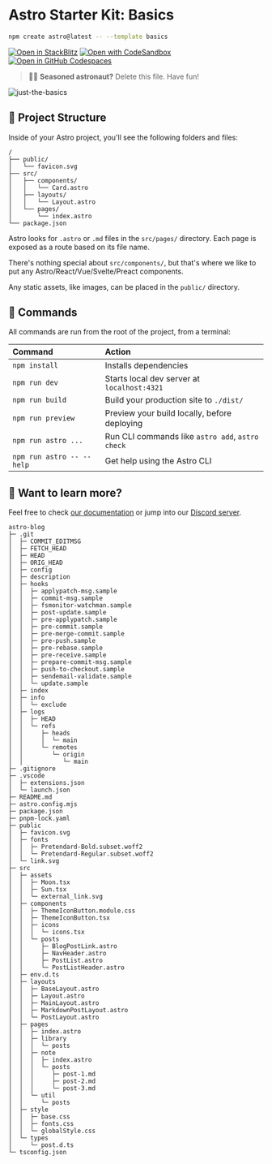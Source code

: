 # Astro Starter Kit: Basics

```sh
npm create astro@latest -- --template basics
```

[![Open in StackBlitz](https://developer.stackblitz.com/img/open_in_stackblitz.svg)](https://stackblitz.com/github/withastro/astro/tree/latest/examples/basics)
[![Open with CodeSandbox](https://assets.codesandbox.io/github/button-edit-lime.svg)](https://codesandbox.io/p/sandbox/github/withastro/astro/tree/latest/examples/basics)
[![Open in GitHub Codespaces](https://github.com/codespaces/badge.svg)](https://codespaces.new/withastro/astro?devcontainer_path=.devcontainer/basics/devcontainer.json)

> 🧑‍🚀 **Seasoned astronaut?** Delete this file. Have fun!

![just-the-basics](https://github.com/withastro/astro/assets/2244813/a0a5533c-a856-4198-8470-2d67b1d7c554)

## 🚀 Project Structure

Inside of your Astro project, you'll see the following folders and files:

```text
/
├── public/
│   └── favicon.svg
├── src/
│   ├── components/
│   │   └── Card.astro
│   ├── layouts/
│   │   └── Layout.astro
│   └── pages/
│       └── index.astro
└── package.json
```

Astro looks for `.astro` or `.md` files in the `src/pages/` directory. Each page is exposed as a route based on its file name.

There's nothing special about `src/components/`, but that's where we like to put any Astro/React/Vue/Svelte/Preact components.

Any static assets, like images, can be placed in the `public/` directory.

## 🧞 Commands

All commands are run from the root of the project, from a terminal:

| Command                   | Action                                           |
| :------------------------ | :----------------------------------------------- |
| `npm install`             | Installs dependencies                            |
| `npm run dev`             | Starts local dev server at `localhost:4321`      |
| `npm run build`           | Build your production site to `./dist/`          |
| `npm run preview`         | Preview your build locally, before deploying     |
| `npm run astro ...`       | Run CLI commands like `astro add`, `astro check` |
| `npm run astro -- --help` | Get help using the Astro CLI                     |

## 👀 Want to learn more?

Feel free to check [our documentation](https://docs.astro.build) or jump into our [Discord server](https://astro.build/chat).

```
astro-blog
├─ .git
│  ├─ COMMIT_EDITMSG
│  ├─ FETCH_HEAD
│  ├─ HEAD
│  ├─ ORIG_HEAD
│  ├─ config
│  ├─ description
│  ├─ hooks
│  │  ├─ applypatch-msg.sample
│  │  ├─ commit-msg.sample
│  │  ├─ fsmonitor-watchman.sample
│  │  ├─ post-update.sample
│  │  ├─ pre-applypatch.sample
│  │  ├─ pre-commit.sample
│  │  ├─ pre-merge-commit.sample
│  │  ├─ pre-push.sample
│  │  ├─ pre-rebase.sample
│  │  ├─ pre-receive.sample
│  │  ├─ prepare-commit-msg.sample
│  │  ├─ push-to-checkout.sample
│  │  ├─ sendemail-validate.sample
│  │  └─ update.sample
│  ├─ index
│  ├─ info
│  │  └─ exclude
│  ├─ logs
│  │  ├─ HEAD
│  │  └─ refs
│  │     ├─ heads
│  │     │  └─ main
│  │     └─ remotes
│  │        └─ origin
│  │           └─ main
├─ .gitignore
├─ .vscode
│  ├─ extensions.json
│  └─ launch.json
├─ README.md
├─ astro.config.mjs
├─ package.json
├─ pnpm-lock.yaml
├─ public
│  ├─ favicon.svg
│  ├─ fonts
│  │  ├─ Pretendard-Bold.subset.woff2
│  │  └─ Pretendard-Regular.subset.woff2
│  └─ link.svg
├─ src
│  ├─ assets
│  │  ├─ Moon.tsx
│  │  ├─ Sun.tsx
│  │  └─ external_link.svg
│  ├─ components
│  │  ├─ ThemeIconButton.module.css
│  │  ├─ ThemeIconButton.tsx
│  │  ├─ icons
│  │  │  └─ icons.tsx
│  │  └─ posts
│  │     ├─ BlogPostLink.astro
│  │     ├─ NavHeader.astro
│  │     ├─ PostList.astro
│  │     └─ PostListHeader.astro
│  ├─ env.d.ts
│  ├─ layouts
│  │  ├─ BaseLayout.astro
│  │  ├─ Layout.astro
│  │  ├─ MainLayout.astro
│  │  ├─ MarkdownPostLayout.astro
│  │  └─ PostLayout.astro
│  ├─ pages
│  │  ├─ index.astro
│  │  ├─ library
│  │  │  └─ posts
│  │  ├─ note
│  │  │  ├─ index.astro
│  │  │  └─ posts
│  │  │     ├─ post-1.md
│  │  │     ├─ post-2.md
│  │  │     └─ post-3.md
│  │  └─ util
│  │     └─ posts
│  ├─ style
│  │  ├─ base.css
│  │  ├─ fonts.css
│  │  └─ globalStyle.css
│  └─ types
│     └─ post.d.ts
└─ tsconfig.json

```